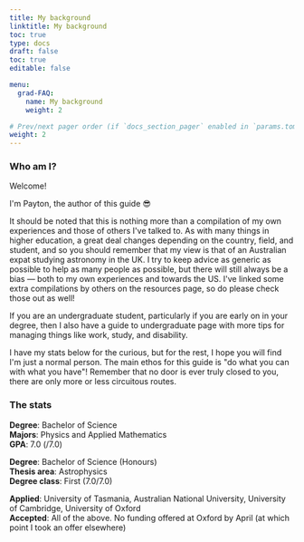```yaml
---
title: My background
linktitle: My background
toc: true
type: docs
draft: false
toc: true
editable: false

menu:
  grad-FAQ:
    name: My background
    weight: 2

# Prev/next pager order (if `docs_section_pager` enabled in `params.toml`)
weight: 2
---
```


### Who am I?

Welcome!

I'm Payton, the author of this guide :sunglasses:

It should be noted that this is nothing more than a compilation of my own experiences and those of others I've talked to. As with many things in higher education, a great deal changes depending on the country, field, and student, and so you should remember that my view is that of an Australian expat studying astronomy in the UK. I try to keep advice as generic as possible to help as many people as possible, but there will still always be a bias — both to my own experiences and towards the US. I've linked some extra compilations by others on the resources page, so do please check those out as well!

If you are an undergraduate student, particularly if you are early on in your degree, then I also have a guide to undergraduate page with more tips for managing things like work, study, and disability.

I have my stats below for the curious, but for the rest, I hope you will find I'm just a normal person. The main ethos for this guide is "do what you can with what you have"! Remember that no door is ever truly closed to you, there are only more or less circuitous routes.

### The stats

**Degree**: Bachelor of Science  
**Majors**: Physics and Applied Mathematics  
**GPA**: 7.0 (/7.0)  

**Degree**: Bachelor of Science (Honours)  
**Thesis area**: Astrophysics  
**Degree class**: First (7.0/7.0)  

**Applied**: University of Tasmania, Australian National University, University of Cambridge, University of Oxford  
**Accepted**: All of the above. No funding offered at Oxford by April (at which point I took an offer elsewhere)
